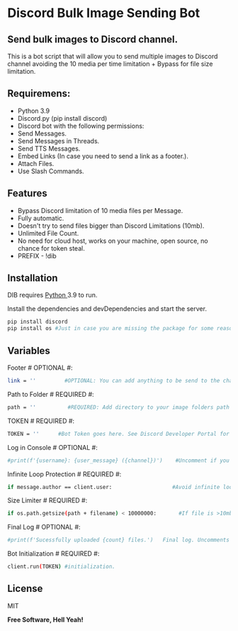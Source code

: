 # Discord Bulk Image Sending Bot
## Send bulk images to Discord channel.


This is a bot script that will allow you to send multiple images to Discord channel avoiding the 10 media per time limitation + Bypass for file size limitation.

## Requiremens:


- Python 3.9
- Discord.py (pip install discord)
- Discord bot with the following permissions:
- Send Messages.
- Send Messages in Threads.
- Send TTS Messages.
- Embed Links (In case you need to send a link as a footer.).
- Attach Files.
- Use Slash Commands.

## Features

- Bypass Discord limitation of 10 media files per Message.
- Fully automatic.
- Doesn't try to send files bigger than Discord Limitations (10mb).
- Unlimited File Count.
- No need for cloud host, works on your machine, open source, no chance for token steal.
- PREFIX - !dib



## Installation

DIB requires [Python ](https://www.python.org/)  3.9 to run.

Install the dependencies and devDependencies and start the server.

```sh
pip install discord
pip install os #Just in case you are missing the package for some reason.
```


## Variables

Footer # OPTIONAL #:

```sh
link = ''         #OPTIONAL: You can add anything to be send to the channel after the images are done sending, EG Invite link, socials, etc.
```

Path to Folder # REQUIRED #:

```sh
path = ''          #REQUIRED: Add directory to your image folders path on your local machine.
```

TOKEN # REQUIRED #:

```sh
TOKEN = ''      #Bot Token goes here. See Discord Developer Portal for more info.
```


Log in Console # OPTIONAL #:

```sh
#print(f'{username}: {user_message} ({channel})')    #Uncomment if you want the bot to log all messages in the console.
```

Infinite Loop Protection # REQUIRED #:

```sh
if message.author == client.user:                   #Avoid infinite loop. DO NOT REMOVE.
```

Size Limiter # REQUIRED #:

```sh
if os.path.getsize(path + filename) < 10000000:       #If file is >10mb, it gets skipped and logged in Console due to Discord limitations.
```

Final Log # OPTIONAL #:

```sh
#print(f'Sucessfully uploaded {count} files.')   Final log. Uncomments if you want to get log in console of how many files were transfered.
```
Bot Initialization # REQUIRED #:

```sh
client.run(TOKEN) #initialization.
```



## License

MIT

**Free Software, Hell Yeah!**


